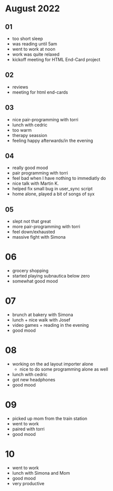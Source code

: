 # August 2022

## 01

- too short sleep
- was reading until 5am
- went to work at noon
- work was quite relaxed
- kickoff meeting for HTML End-Card project

## 02

- reviews
- meeting for html end-cards

## 03

- nice pair-programming with torri
- lunch with cedric
- too warm
- therapy seassion
- feeling happy afterwards/in the evening

## 04

- really good mood
- pair programming with torri
- feel bad when I have nothing to immediatly do
- nice talk with Martin K.
- helped fix small bug in user_sync script
- home alone, played a bit of songs of syx

## 05

- slept not that great
- more pair-programming with torri
- feel down/exhausted
- massive fight with Simona

# 06

- grocery shopping
- started playing subnautica below zero
- somewhat good mood

# 07

- brunch at bakery with Simona
- lunch + nice walk with Josef
- video games + reading in the evening
- good mood

# 08
- working on the ad layout importer alone
  - nice to do some programming alone as well
- lunch with cedric
- got new headphones
- good mood

# 09
- picked up mom from the train station
- went to work
- paired with torri
- good mood

# 10
- went to work
- lunch with Simona and Mom
- good mood
- very productive
